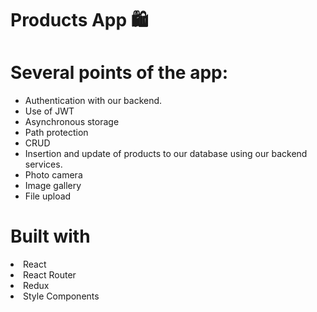 # Products App :shopping:

# Several points of the app:

- Authentication with our backend.
- Use of JWT
- Asynchronous storage
- Path protection
- CRUD
- Insertion and update of products to our database using our backend services.
- Photo camera
- Image gallery
- File upload

# Built with


<li>React</li>
<li>React Router</li>
<li>Redux</li>
<li>Style Components</li>
